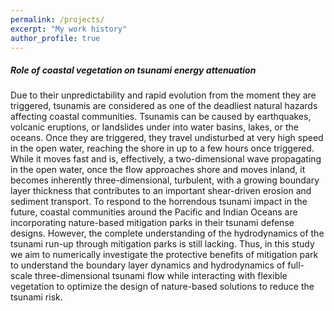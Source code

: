 ```yaml
---
permalink: /projects/
excerpt: "My work history"
author_profile: true
---
```

##### Role of coastal vegetation on tsunami energy attenuation
Due to their unpredictability and rapid evolution from the moment they are triggered, tsunamis are considered as one of the deadliest natural hazards affecting coastal communities. Tsunamis can be caused by earthquakes, volcanic eruptions, or landslides under into water basins, lakes, or the oceans. Once they are triggered, they travel undisturbed at very high speed in the open water, reaching the shore in up to a few hours once triggered. While it moves fast and is, effectively, a two-dimensional wave propagating in the open water, once the flow approaches shore and moves inland, it becomes inherently three-dimensional, turbulent, with a growing boundary layer thickness that contributes to an important shear-driven erosion and sediment transport. To respond to the horrendous tsunami impact in the future, coastal communities around the Pacific and Indian Oceans are incorporating nature-based mitigation parks in their tsunami defense designs. However, the complete understanding of the hydrodynamics of the tsunami run-up through mitigation parks is still lacking. Thus, in this study we aim to numerically investigate the protective benefits of mitigation park to understand the boundary layer dynamics and hydrodynamics of full-scale three-dimensional tsunami flow while interacting with flexible vegetation to optimize the design of nature-based solutions to reduce the tsunami risk.

<!-- header:
  overlay_color: "#5e616c"
  overlay_image: /assets/images/mm-home-page-feature.jpg
  actions:
    - label: "<i class='fas fa-download'></i> Install now"
      url: "/docs/quick-start-guide/"

feature_row:
  - image_path: /assets/images/LI-Logo.png
    alt: "customizable"
    title: "Super customizable"
    excerpt: "Everything from the menus, sidebars, comments, and more can be configured or set with YAML Front Matter."
    url: "/docs/configuration/"
    btn_class: "btn--primary"
    btn_label: "Learn more"
  - image_path: /assets/images/LI-Logo.png
    alt: "fully responsive"
    title: "Responsive layouts"
    excerpt: "Built with HTML5 + CSS3. All layouts are fully responsive with helpers to augment your content."
    url: "/docs/layouts/"
    btn_class: "btn--primary"
    btn_label: "Learn more"
  - image_path: /assets/images/LI-Logo.png
    alt: "100% free"
    title: "100% free"
    excerpt: "Free to use however you want under the MIT License. Clone it, fork it, customize it... whatever!"
    url: "/docs/license/"
  btn_class: "btn--primary"
 btn_label: "Learn more"  -->
